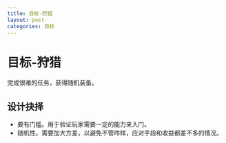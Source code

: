 ```yaml
---
title: 目标-狩猎
layout: post
categories: 目标
---
```


# 目标-狩猎
完成很难的任务，获得随机装备。

## 设计抉择
- 要有门槛。用于验证玩家需要一定的能力来入门。
- 随机性。需要加大方差，以避免不管咋样，应对手段和收益都差不多的情况。
